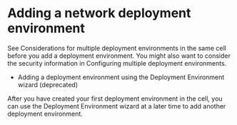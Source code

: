 # Adding a network deployment environment

See Considerations for multiple deployment environments in the same cell before you add a deployment environment. You might
also want to consider the security information in Configuring multiple deployment environments.

- Adding a deployment environment using the Deployment Environment wizard (deprecated)

After you have created your first deployment environment in the cell, you can use the Deployment Environment wizard at a later time to add another deployment environment.